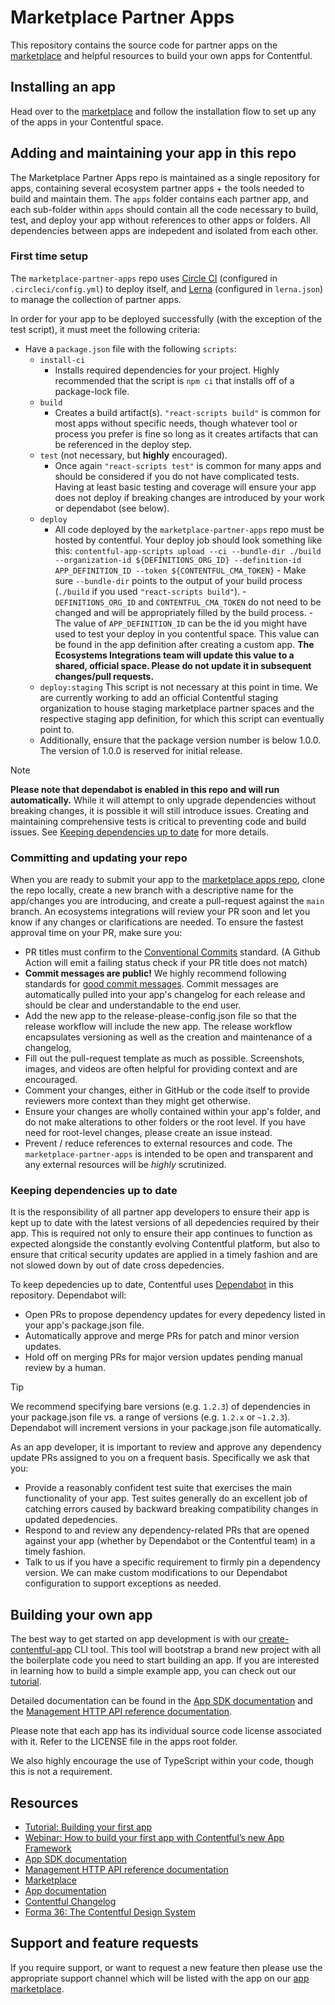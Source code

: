 # Marketplace Partner Apps

This repository contains the source code for partner apps on the [marketplace](https://www.contentful.com/marketplace/) and helpful resources to build your own apps for Contentful.

## Installing an app

Head over to the [marketplace](https://www.contentful.com/marketplace/) and follow the installation flow to set up any of the apps in your Contentful space.

## Adding and maintaining your app in this repo

The Marketplace Partner Apps repo is maintained as a single repository for apps, containing several ecosystem partner apps + the tools needed to build and maintain them. The `apps` folder contains each partner app, and each sub-folder within `apps` should contain all the code necessary to build, test, and deploy your app without references to other apps or folders. All dependencies between apps are indepedent and isolated from each other.

### First time setup

The `marketplace-partner-apps` repo uses [Circle CI](https://circleci.com/docs/) (configured in `.circleci/config.yml`) to deploy itself, and [Lerna](https://lerna.js.org/) (configured in `lerna.json`) to manage the collection of partner apps.

In order for your app to be deployed successfully (with the exception of the test script), it must meet the following criteria:

- Have a `package.json` file with the following `scripts`:
  - `install-ci`
    - Installs required dependencies for your project. Highly recommended that the script is `npm ci` that installs off of a package-lock file.
  - `build`
    - Creates a build artifact(s). `"react-scripts build"` is common for most apps without specific needs, though whatever tool or process you prefer is fine so long as it creates artifacts that can be referenced in the deploy step.
  - `test` (not necessary, but **highly** encouraged).
    - Once again `"react-scripts test"` is common for many apps and should be considered if you do not have complicated tests. Having at least basic testing and coverage will ensure your app does not deploy if breaking changes are introduced by your work or dependabot (see below).
  - `deploy`
    - All code deployed by the `marketplace-partner-apps` repo must be hosted by contentful. Your deploy job should look something like this:
      `contentful-app-scripts upload --ci --bundle-dir ./build --organization-id ${DEFINITIONS_ORG_ID} --definition-id APP_DEFINITION_ID --token ${CONTENTFUL_CMA_TOKEN}` - Make sure `--bundle-dir` points to the output of your build process (`./build` if you used `"react-scripts build"`). - `DEFINITIONS_ORG_ID` and `CONTENTFUL_CMA_TOKEN` do not need to be changed and will be appropriately filled by the build process. - The value of `APP_DEFINITION_ID` can be the id you might have used to test your deploy in you contentful space. This value can be found in the app definition after creating a custom app. **The Ecosystems Integrations team will update this value to a shared, official space. Please do not update it in subsequent changes/pull requests.**
  - `deploy:staging` This script is not necessary at this point in time. We are currently working to add an official Contentful staging organization to house staging marketplace partner spaces and the respective staging app definition, for which this script can eventually point to.
  - Additionally, ensure that the package version number is below 1.0.0. The version of 1.0.0 is reserved for initial release. 

> [!NOTE]
> **Please note that dependabot is enabled in this repo and will run automatically.**
> While it will attempt to only upgrade dependencies without breaking changes, it is possible it will still introduce issues. Creating and maintaining comprehensive tests is critical to preventing code and build issues. See [Keeping dependencies up to date](#keeping-dependencies-up-to-date) for more details.

### Committing and updating your repo

When you are ready to submit your app to the [marketplace apps repo](https://github.com/contentful/marketplace-partner-apps), clone the repo locally, create a new branch with a descriptive name for the app/changes you are introducing, and create a pull-request against the `main` branch. An ecosystems integrations will review your PR soon and let you know if any changes or clarifications are needed. To ensure the fastest approval time on your PR, make sure you:

- PR titles must confirm to the [Conventional Commits](https://www.conventionalcommits.org/en/v1.0.0/#summary) standard. (A Github Action will emit a failing status check if your PR title does not match)
- **Commit messages are public!** We highly recommend following standards for [good commit messages](https://github.com/googleapis/release-please#how-should-i-write-my-commits). Commit messages are automatically pulled into your app's changelog for each release and should be clear and understandable to the end user.
- Add the new app to the release-please-config.json file so that the release workflow will include the new app. The release workflow encapsulates versioning as well as the creation and maintenance of a changelog,
- Fill out the pull-request template as much as possible. Screenshots, images, and videos are often helpful for providing context and are encouraged.
- Comment your changes, either in GitHub or the code itself to provide reviewers more context than they might get otherwise.
- Ensure your changes are wholly contained within your app's folder, and do not make alterations to other folders or the root level. If you have need for root-level changes, please create an issue instead.
- Prevent / reduce references to external resources and code. The `marketplace-partner-apps` is intended to be open and transparent and any external resources will be _highly_ scrutinized.

### Keeping dependencies up to date

It is the responsibility of all partner app developers to ensure their app is kept up to date with the latest versions of all depedencies required by their app. This is required not only to ensure their app continues to function as expected alongside the constantly evolving Contentful platform, but also to ensure that critical security updates are applied in a timely fashion and are not slowed down by out of date cross depedencies.

To keep depedencies up to date, Contentful uses [Dependabot](https://docs.github.com/en/code-security/dependabot) in this repository. Dependabot will:

* Open PRs to propose dependency updates for every depedency listed in your app's package.json file.
* Automatically approve and merge PRs for patch and minor version updates.
* Hold off on merging PRs for major version updates pending manual review by a human.

> [!TIP]
> We recommend specifying bare versions (e.g. `1.2.3`) of dependencies in your package.json file vs. a range of versions (e.g. `1.2.x` or `~1.2.3`). Dependabot will increment versions in your package.json file automatically.

As an app developer, it is important to review and approve any dependency update PRs assigned to you on a frequent basis. Specifically we ask that you:

* Provide a reasonably confident test suite that exercises the main functionality of your app. Test suites generally do an excellent job of catching errors caused by backward breaking compatibility changes in updated depedencies.
* Respond to and review any dependency-related PRs that are opened against your app (whether by Dependabot or the Contentful team) in a timely fashion.
* Talk to us if you have a specific requirement to firmly pin a dependency version. We can make custom modifications to our Dependabot configuration to support exceptions as needed.

## Building your own app

The best way to get started on app development is with our [create-contentful-app](https://github.com/contentful/create-contentful-app) CLI tool.
This tool will bootstrap a brand new project with all the boilerplate code you need to start building an app.
If you are interested in learning how to build a simple example app, you can check out our [tutorial](https://www.contentful.com/developers/docs/extensibility/apps/building-apps/).

Detailed documentation can be found in the [App SDK documentation](https://www.contentful.com/developers/docs/extensibility/ui-extensions/sdk-reference/) and the [Management HTTP API reference documentation](https://www.contentful.com/developers/docs/references/content-management-api/).

Please note that each app has its individual source code license associated with it. Refer to the LICENSE file in the apps root folder.

We also highly encourage the use of TypeScript within your code, though this is not a requirement.

## Resources

- [Tutorial: Building your first app](https://www.contentful.com/developers/docs/extensibility/apps/building-apps/)
- [Webinar: How to build your first app with Contentful’s new App Framework](https://www.contentful.com/resources/build-app-contentful-app-framework-webinar/)
- [App SDK documentation](https://www.contentful.com/developers/docs/extensibility/ui-extensions/sdk-reference/)
- [Management HTTP API reference documentation](https://www.contentful.com/developers/docs/references/content-management-api/)
- [Marketplace](https://www.contentful.com/marketplace/)
- [App documentation](https://www.contentful.com/developers/docs/extensibility/apps/)
- [Contentful Changelog](https://www.contentful.com/developers/changelog/)
- [Forma 36: The Contentful Design System](https://f36.contentful.com/)

## Support and feature requests

If you require support, or want to request a new feature then please
use the appropriate support channel which will be listed with the app on our [app
marketplace](https://www.contentful.com/marketplace/).
